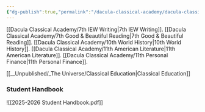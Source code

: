```yaml
---
{"dg-publish":true,"permalink":"/dacula-classical-academy/dacula-classical-academy/"}
---
```




[[Dacula Classical Academy/7th IEW Writing\|7th IEW Writing]]. [[Dacula Classical Academy/7th Good & Beautiful Reading\|7th Good & Beautiful Reading]].
[[Dacula Classical Academy/10th World History\|10th World History]]. [[Dacula Classical Academy/11th American Literature\|11th American Literature]]. [[Dacula Classical Academy/11th Personal Finance\|11th Personal Finance]].


[[__Unpublished/_The Universe/Classical Education\|Classical Education]]

















### Student Handbook
![[2025-2026 Student Handbook.pdf]]